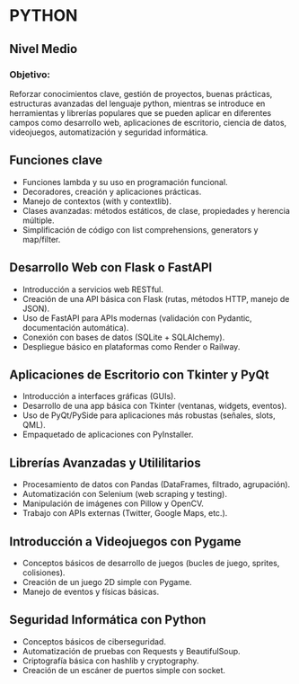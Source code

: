 # PYTHON
## Nivel Medio

### Objetivo:

Reforzar conocimientos clave, gestión de proyectos, buenas prácticas, estructuras avanzadas del
lenguaje python, mientras se introduce en herramientas y librerías populares que se pueden
aplicar en diferentes campos como desarrollo web, aplicaciones de escritorio, ciencia de datos,
videojuegos, automatización y seguridad informática.

## Funciones clave

* Funciones lambda y su uso en programación funcional.
* Decoradores, creación y aplicaciones prácticas.
* Manejo de contextos (with y contextlib).
* Clases avanzadas: métodos estáticos, de clase, propiedades y herencia múltiple.
* Simplificación de código con list comprehensions, generators y map/filter.

## Desarrollo Web con Flask o FastAPI

*  Introducción a servicios web RESTful.
*  Creación de una API básica con Flask (rutas, métodos HTTP, manejo de JSON).
* Uso de FastAPI para APIs modernas (validación con Pydantic, documentación
automática).
* Conexión con bases de datos (SQLite + SQLAlchemy).
* Despliegue básico en plataformas como Render o Railway.

## Aplicaciones de Escritorio con Tkinter y PyQt

*  Introducción a interfaces gráficas (GUIs).
*  Desarrollo de una app básica con Tkinter (ventanas, widgets, eventos).
*  Uso de PyQt/PySide para aplicaciones más robustas (señales, slots, QML).
*  Empaquetado de aplicaciones con PyInstaller.

## Librerías Avanzadas y Utililitarios

* Procesamiento de datos con Pandas (DataFrames, filtrado, agrupación).
* Automatización con Selenium (web scraping y testing).
* Manipulación de imágenes con Pillow y OpenCV.
* Trabajo con APIs externas (Twitter, Google Maps, etc.).

## Introducción a Videojuegos con Pygame
* Conceptos básicos de desarrollo de juegos (bucles de juego, sprites, colisiones).
* Creación de un juego 2D simple con Pygame.
* Manejo de eventos y físicas básicas.

## Seguridad Informática con Python
* Conceptos básicos de ciberseguridad.
* Automatización de pruebas con Requests y BeautifulSoup.
* Criptografía básica con hashlib y cryptography.
* Creación de un escáner de puertos simple con socket.